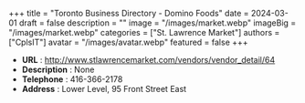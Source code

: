 +++
title = "Toronto Business Directory - Domino Foods"
date = 2024-03-01
draft = false
description = ""
image = "/images/market.webp"
imageBig = "/images/market.webp"
categories = ["St. Lawrence Market"]
authors = ["CplsIT"]
avatar = "/images/avatar.webp"
featured = false
+++


* **URL** :  http://www.stlawrencemarket.com/vendors/vendor_detail/64
* **Description** : None
* **Telephone** : 416-366-2178
* **Address** : Lower Level, 95 Front Street East